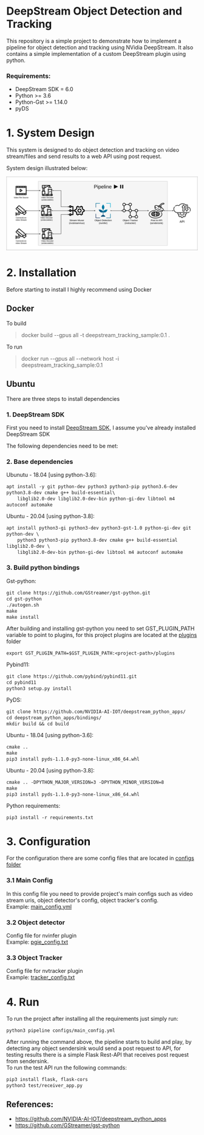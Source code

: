 # DeepStream Object Detection and Tracking

This repository is a simple project to demonstrate how to implement a pipeline for object detection and tracking using NVidia DeepStream.
It also contains a simple implementation of a custom DeepStream plugin using python.

### Requirements:
 - DeepStream SDK = 6.0
 - Python >= 3.6
 - Python-Gst >= 1.14.0
 - pyDS


# 1. System Design
This system is designed to do object detection and tracking on video stream/files and send results to a web API using post request.

System design illustrated below:

<img src="./docs/design.png">

</br>

# 2. Installation
Before starting to install I highly recommend using Docker

## <b>Docker</b>
To build
> docker build --gpus all -t deepstream_tracking_sample:0.1 .

To run
> docker run --gpus all --network host -i deepstream_tracking_sample:0.1

## <b>Ubuntu</b>
There are three steps to install dependencies
### 1. DeepStream SDK
First you need to install <a href="https://developer.nvidia.com/deepstream-sdk"> DeepStream SDK</a>, I assume you've already installed DeepStream SDK

The following dependencies need to be met:
### 2. Base dependencies
Ubunutu - 18.04 [using python-3.6]:
```
apt install -y git python-dev python3 python3-pip python3.6-dev python3.8-dev cmake g++ build-essential\
    libglib2.0-dev libglib2.0-dev-bin python-gi-dev libtool m4 autoconf automake
```
Ubuntu - 20.04 [using python-3.8]:
```
apt install python3-gi python3-dev python3-gst-1.0 python-gi-dev git python-dev \
    python3 python3-pip python3.8-dev cmake g++ build-essential libglib2.0-dev \
    libglib2.0-dev-bin python-gi-dev libtool m4 autoconf automake
```
### 3. Build python bindings
Gst-python:

```
git clone https://github.com/GStreamer/gst-python.git
cd gst-python
./autogen.sh
make
make install
```
After building and installing gst-python you need to set GST_PLUGIN_PATH variable to point to plugins, for this project plugins are located at the <a href="./plugins"> plugins</a> folder
```
export GST_PLUGIN_PATH=$GST_PLUGIN_PATH:<project-path>/plugins
```

Pybind11:
```
git clone https://github.com/pybind/pybind11.git
cd pybind11
python3 setup.py install
```

PyDS:
```
git clone https://github.com/NVIDIA-AI-IOT/deepstream_python_apps/
cd deepstream_python_apps/bindings/
mkdir build && cd build
```
Ubuntu - 18.04 [using python-3.6]:
```
cmake ..
make
pip3 install pyds-1.1.0-py3-none-linux_x86_64.whl
```
Ubuntu - 20.04 [using python-3.8]:
```
cmake .. -DPYTHON_MAJOR_VERSION=3 -DPYTHON_MINOR_VERSION=8
make
pip3 install pyds-1.1.0-py3-none-linux_x86_64.whl
```

Python requirements:
```
pip3 install -r requirements.txt
```


# 3. Configuration
For the configuration there are some config files that are located in <a href="./configs">configs folder</a>
### 3.1 Main Config
In this config file you need to provide project's main configs such as video stream uris, object detector's config, object tracker's config. <br> Example: <a href="./configs/main_config.yml">main_config.yml</a>
### 3.2 Object detector
Config file for nvinfer plugin <br>
Example: <a href="./configs/pgie_config.txt">pgie_config.txt</a>
### 3.3 Object Tracker
Config file for nvtracker plugin <br>
Example: <a href="./configs/tracker_config.txt">tracker_config.txt</a>


# 4. Run
To run the project after installing all the requirements just simply run:
```
python3 pipeline configs/main_config.yml
```
After running the command above, the pipeline starts to build and play, by detecting any object sendersink would send a post request to API, for testing results there is a simple Flask Rest-API that receives post request from sendersink.<br>
To run the test API run the following commands:
```
pip3 install flask, flask-cors
python3 test/receiver_app.py
```


## References:
- https://github.com/NVIDIA-AI-IOT/deepstream_python_apps
- https://github.com/GStreamer/gst-python

